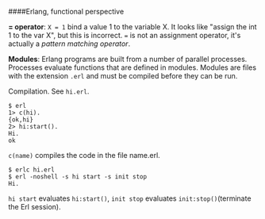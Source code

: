 ####Erlang, functional perspective

**= operator**:
`X = 1` bind a value 1 to the variable X. It looks like "assign the int 1 to the var X", but this is incorrect. `=` is not an assignment operator, it's actually a *pattern matching operator*.

**Modules**:
Erlang programs are built from a number of parallel processes. Processes evaluate functions that are defined in modules. Modules are files with the extension `.erl` and must be compiled before they can be run.

Compilation. See `hi.erl`.

```
$ erl
1> c(hi). 
{ok,hi}
2> hi:start(). 
Hi.
ok
```

`c(name)` compiles the code in the file name.erl.

```
$ erlc hi.erl
$ erl -noshell -s hi start -s init stop
Hi.
```

`hi start` evaluates `hi:start()`, `init stop` evaluates `init:stop()`(terminate the Erl session).
